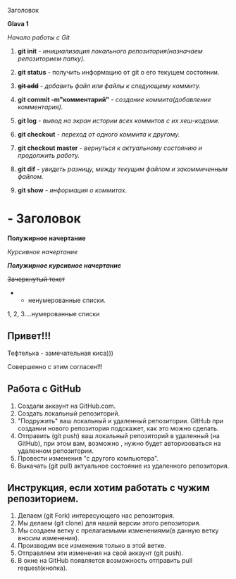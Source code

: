  Заголовок

**Glava 1**

*Начало работы с Git*

1. **git init** - *инициализация локального репозитория(назначаем репозиторием папку).*

2. **git status** - получить информацию от git о его текущем состоянии.

3. **~~git add~~** - *добавить файл или файлы к следующему коммиту.*

4. **git commit -m"комментарий"** - *создание коммита(добавление комментария).*

5. **git log** - *вывод на экран истории всех коммитов с их хеш-кодами.*

6. **git checkout** - *переход от одного коммита к другому.*

7. **git checkout master** - *вернуться к актуальному состоянию и продолжить работу.*

8. **git dif** - *увидеть разницу, между текущим файлом и закоммиченным файлом.*

9. **git show** - *информация о коммитах.*

#  - Заголовок

**Полужирное начертание**

*Курсивное начертание*

***Полужирное курсивное начертание***

~~Зачеркнутый текст~~

*   -   ненумерованные списки.

1, 2, 3....нумерованные списки



## Привет!!!

Тефтелька - замечательная киса)))

Совершенно с этим согласен!!!

## Работа с GitHub

1. Сoздали аккаунт на GitHub.com.
2. Создать локальный репозиторий.
3. "Подружить" ваш локальный и удаленный репозитории. GitHub при создании нового репозитория подскажет, как это можно сделать.
4. Отправить (git push) ваш локальный репозиторий в удаленный (на GitHub), при этом вам, возможно , нужно будет авторизоваться на удаленном репозитории.
5. Провести изменения "с другого компьютера".
6. Выкачать (git pull) актуальное состояние из удаленного репозитория.


## Инструкция, если хотим работать с чужим репозиторием.

1. Делаем (git Fork) интересующего нас репозитория.
2. Мы делаем (git clone) для нашей версии этого репозитория.
3. Мы создаем ветку с прелагаемыми изменениями(в данную ветку вносим изменения).
4. Производим все изменения только в этой ветке.
5. Отправляем эти изменения на свой аккаунт (git push).
6. В окне на GitHub появляется возможность отправить pull request(кнопка).


 